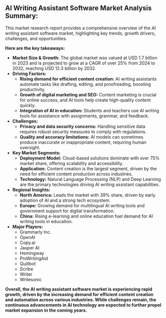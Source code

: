 ## AI Writing Assistant Software Market Analysis Summary:

This market research report provides a comprehensive overview of the AI writing assistant software market, highlighting key trends, growth drivers, challenges, and opportunities. 

**Here are the key takeaways:**

* **Market Size & Growth:** The global market was valued at USD 1.7 billion in 2023 and is projected to grow at a CAGR of over 25% from 2024 to 2032, reaching USD 12.3 billion by 2032.
* **Driving Factors:**
    * **Rising demand for efficient content creation:**  AI writing assistants automate tasks like drafting, editing, and proofreading, boosting productivity.
    * **Growth of digital marketing and SEO:**  Content marketing is crucial for online success, and AI tools help create high-quality content quickly.
    * **Integration of AI in education:**  Students and teachers use AI writing tools for assistance with assignments, grammar, and feedback.
* **Challenges:**
    * **Privacy and data security concerns:**  Handling sensitive data requires robust security measures to comply with regulations.
    * **Quality and accuracy limitations:**  AI models can sometimes produce inaccurate or inappropriate content, requiring human oversight.
* **Key Market Segments:**
    * **Deployment Model:** Cloud-based solutions dominate with over 75% market share, offering scalability and accessibility.
    * **Application:** Content creation is the largest segment, driven by the need for efficient content production across industries.
    * **Technology:** Natural Language Processing (NLP) and Deep Learning are the primary technologies driving AI writing assistant capabilities.
* **Regional Insights:**
    * **North America:** Leads the market with 39% share, driven by early adoption of AI and a strong tech ecosystem.
    * **Europe:** Growing demand for multilingual AI writing tools and government support for digital transformation.
    * **China:**  Rising e-learning and online education fuel demand for AI writing tools in education.
* **Major Players:**
    * Grammarly Inc.
    * OpenAI
    * Copy.ai
    * Jasper AI
    * Hemingway
    * ProWritingAid
    * Quillbot
    * Scribe
    * Writer
    * Writesonic

**Overall, the AI writing assistant software market is experiencing rapid growth, driven by the increasing demand for efficient content creation and automation across various industries. While challenges remain, the continuous advancements in AI technology are expected to further propel market expansion in the coming years.**


